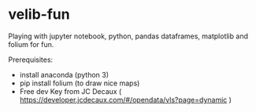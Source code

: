 # velib-fun

Playing with jupyter notebook, python, pandas dataframes, matplotlib and folium for fun.

Prerequisites:
- install anaconda (python 3) 
- pip install folium (to draw nice maps)
- Free dev Key from JC Decaux ( https://developer.jcdecaux.com/#/opendata/vls?page=dynamic ) 

